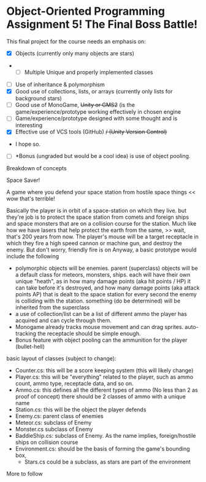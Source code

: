 # Object-Oriented Programming Assignment 5! The Final Boss Battle!

This final project for the course needs an emphasis on:

- [x] Objects (currently only many objects are stars)
* - [ ] Multiple Unique and properly implemented classes
- [ ] Use of inheritance & polymorphism
- [x] Good use of collections, lists, or arrays (currently only lists for background stars)
- [ ] Good use of MonoGame, ~~Unity or GMS2~~ (is the game/experience/prototype working effectively in chosen engine
- [ ] Game/experience/prototype designed with some thought and is interesting
- [x] Effective use of VCS tools (GitHub) ~~/ (Unity Version Control)~~
- I hope so.
- [ ] *Bonus (ungraded but would be a cool idea) is use of object pooling.


Breakdown of concepts

Space Saver!

A game where you defend your space station from hostile space things << wow that's terrible!

Basically the player is in orbit of a space-station on which they live. but they're job is to protect the space station from comets and foreign ships and space monsters that are on a collision course for the station. Much like how we have lasers that help protect the earth from the same, >> wait, that's 200 years from now.
The player's mouse will be a target receptacle in which they fire a high speed cannon or machine gun, and destroy the enemy. But don't worry, friendly fire is on
Anyway, a basic prototype would include the following

* polymorphic objects will be enemies. parent (superclass) objects will be a default class for meteors, monsters, ships. each will have their own unique "heath", as in how many damage points (aka hit points / HP) it can take before it's destroyed, and how many damage points (aka attack points AP) that is dealt to the space station for every second the enemy is colliding with the station. something (do be determined) will be inherited from the superclass
* a use of collection/list can be a list of different ammo the player has acquired and can cycle through them.
* Monogame already tracks mouse movement and can drag sprites. auto-tracking the receptacle should be simple enough.
* Bonus feature with object pooling can the ammunition for the player (bullet-hell)

basic layout of classes (subject to change):

- Counter.cs: this will be a score keeping system (this will likely change)
- Player.cs: this will be "everything" related to the player, such as ammo count, ammo type, receptacle data, and so on.
- Ammo.cs: this defines all the different types of ammo (No less than 2 as proof of concept)
there should be 2 classes of ammo with a unique name
- Station.cs: this will be the object the player defends
- Enemy.cs: parent class of enemies
- Meteor.cs: subclass of Enemy
- Monster.cs subclass of Enemy
- BaddieShip.cs: subclass of Enemy. As the name implies, foreign/hostile ships on collision course
- Environment.cs: should be the basis of forming the game's bounding box,
  - Stars.cs could be a subclass, as stars are part of the environment


More to follow
